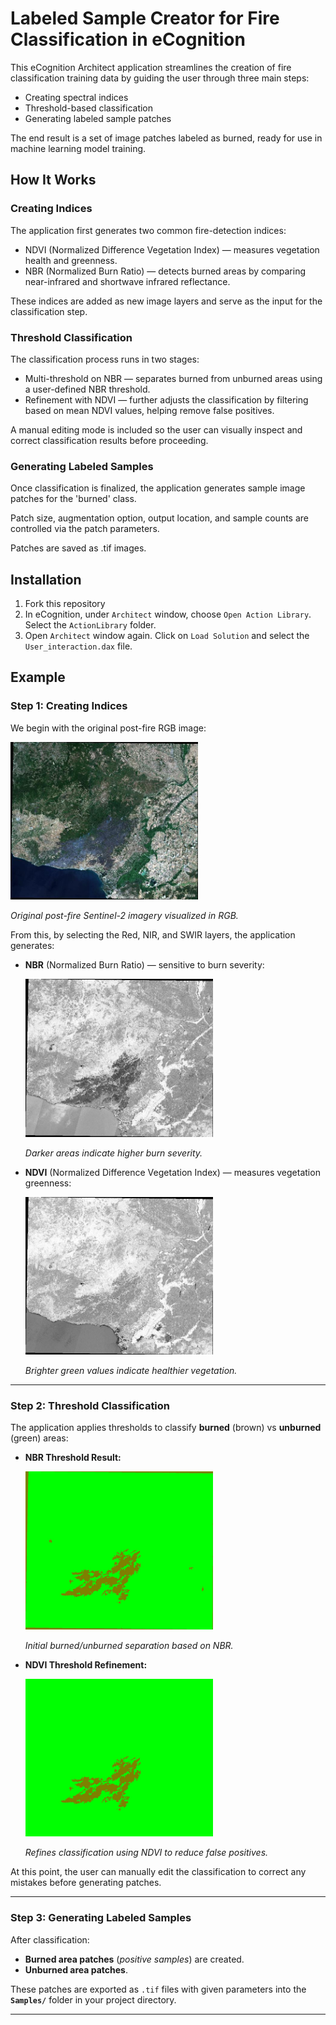 # Labeled Sample Creator for Fire Classification in eCognition

This eCognition Architect application streamlines the creation of fire classification training data by guiding the user through three main steps:

- Creating spectral indices
- Threshold-based classification
- Generating labeled sample patches
  
The end result is a set of image patches labeled as burned, ready for use in machine learning model training.

## How It Works

### Creating Indices

The application first generates two common fire-detection indices:

- NDVI (Normalized Difference Vegetation Index) — measures vegetation health and greenness.
- NBR (Normalized Burn Ratio) — detects burned areas by comparing near-infrared and shortwave infrared reflectance.

These indices are added as new image layers and serve as the input for the classification step.

### Threshold Classification

The classification process runs in two stages:

- Multi-threshold on NBR — separates burned from unburned areas using a user-defined NBR threshold.
- Refinement with NDVI — further adjusts the classification by filtering based on mean NDVI values, helping remove false positives.

A manual editing mode is included so the user can visually inspect and correct classification results before proceeding.

### Generating Labeled Samples
Once classification is finalized, the application generates sample image patches for the 'burned' class.

Patch size, augmentation option, output location, and sample counts are controlled via the patch parameters.

Patches are saved as .tif images.

## Installation

1. Fork this repository
2. In eCognition, under ```Architect``` window, choose ```Open Action Library```. Select the ```ActionLibrary``` folder.
3. Open ```Architect``` window again. Click on ```Load Solution``` and select the ```User_interaction.dax``` file.

## Example

### Step 1: Creating Indices
We begin with the original post-fire RGB image:

<img src="https://github.com/dastanNurbek/fire_labeling.ecognition/blob/main/Example/rgb.jpg" alt="drawing" width="300"/>

*Original post-fire Sentinel-2 imagery visualized in RGB.*

From this, by selecting the Red, NIR, and SWIR layers, the application generates:
- **NBR** (Normalized Burn Ratio) — sensitive to burn severity:
  
  <img src="https://github.com/dastanNurbek/fire_labeling.ecognition/blob/main/Example/nbr.jpg" alt="drawing" width="300"/>
  
  *Darker areas indicate higher burn severity.*
- **NDVI** (Normalized Difference Vegetation Index) — measures vegetation greenness:
  
  <img src="https://github.com/dastanNurbek/fire_labeling.ecognition/blob/main/Example/ndvi.jpg" alt="drawing" width="300"/>
  
  *Brighter green values indicate healthier vegetation.*

---

### Step 2: Threshold Classification
The application applies thresholds to classify **burned** (brown) vs **unburned** (green) areas:

- **NBR Threshold Result:**
  
  <img src="https://github.com/dastanNurbek/fire_labeling.ecognition/blob/main/Example/nbr_threshold.jpg" alt="drawing" width="300"/>
  
  *Initial burned/unburned separation based on NBR.*

- **NDVI Threshold Refinement:**
  
  <img src="https://github.com/dastanNurbek/fire_labeling.ecognition/blob/main/Example/ndvi_threshold.jpg" alt="drawing" width="300"/>
  
  *Refines classification using NDVI to reduce false positives.*

At this point, the user can manually edit the classification to correct any mistakes before generating patches.

---

### Step 3: Generating Labeled Samples
After classification:
- **Burned area patches** (*positive samples*) are created.
- **Unburned area patches**.

These patches are exported as `.tif` files with given parameters into the **`Samples/`** folder in your project directory.

---
